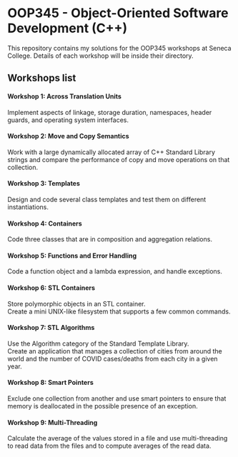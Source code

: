 # OOP345 - Object-Oriented Software Development (C++)
This repository contains my solutions for the OOP345 workshops at Seneca College. Details of each workshop will be inside their directory.

## Workshops list
#### Workshop 1: Across Translation Units
Implement aspects of linkage, storage duration, namespaces, header guards, and operating system interfaces.
#### Workshop 2: Move and Copy Semantics
Work with a large dynamically allocated array of C++ Standard Library strings and compare the performance of copy and move operations on that collection.
#### Workshop 3: Templates
Design and code several class templates and test them on different instantiations.
#### Workshop 4: Containers
Code three classes that are in composition and aggregation relations.
#### Workshop 5: Functions and Error Handling
Code a function object and a lambda expression, and handle exceptions.
#### Workshop 6: STL Containers
Store polymorphic objects in an STL container.<br>
Create a mini UNIX-like filesystem that supports a few common commands.
#### Workshop 7: STL Algorithms
Use the Algorithm category of the Standard Template Library.<br>
Create an application that manages a collection of cities from around the world and the number of COVID cases/deaths from each city in a given year.
#### Workshop 8: Smart Pointers
Exclude one collection from another and use smart pointers to ensure that memory is deallocated in the possible presence of an exception.
#### Workshop 9: Multi-Threading
Calculate the average of the values stored in a file and use multi-threading to read data from the files and to compute averages of the read data.
